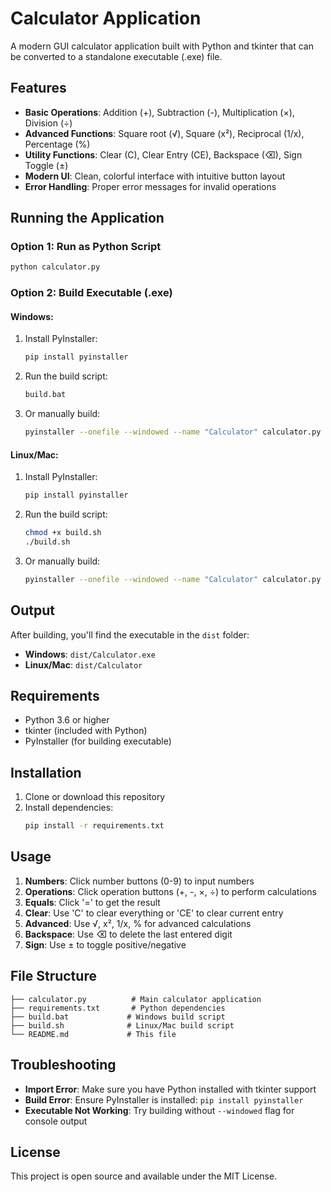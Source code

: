 # Calculator Application

A modern GUI calculator application built with Python and tkinter that can be converted to a standalone executable (.exe) file.

## Features

- **Basic Operations**: Addition (+), Subtraction (-), Multiplication (×), Division (÷)
- **Advanced Functions**: Square root (√), Square (x²), Reciprocal (1/x), Percentage (%)
- **Utility Functions**: Clear (C), Clear Entry (CE), Backspace (⌫), Sign Toggle (±)
- **Modern UI**: Clean, colorful interface with intuitive button layout
- **Error Handling**: Proper error messages for invalid operations

## Running the Application

### Option 1: Run as Python Script
```bash
python calculator.py
```

### Option 2: Build Executable (.exe)

#### Windows:
1. Install PyInstaller:
   ```bash
   pip install pyinstaller
   ```

2. Run the build script:
   ```bash
   build.bat
   ```

3. Or manually build:
   ```bash
   pyinstaller --onefile --windowed --name "Calculator" calculator.py
   ```

#### Linux/Mac:
1. Install PyInstaller:
   ```bash
   pip install pyinstaller
   ```

2. Run the build script:
   ```bash
   chmod +x build.sh
   ./build.sh
   ```

3. Or manually build:
   ```bash
   pyinstaller --onefile --windowed --name "Calculator" calculator.py
   ```

## Output

After building, you'll find the executable in the `dist` folder:
- **Windows**: `dist/Calculator.exe`
- **Linux/Mac**: `dist/Calculator`

## Requirements

- Python 3.6 or higher
- tkinter (included with Python)
- PyInstaller (for building executable)

## Installation

1. Clone or download this repository
2. Install dependencies:
   ```bash
   pip install -r requirements.txt
   ```

## Usage

1. **Numbers**: Click number buttons (0-9) to input numbers
2. **Operations**: Click operation buttons (+, -, ×, ÷) to perform calculations
3. **Equals**: Click '=' to get the result
4. **Clear**: Use 'C' to clear everything or 'CE' to clear current entry
5. **Advanced**: Use √, x², 1/x, % for advanced calculations
6. **Backspace**: Use ⌫ to delete the last entered digit
7. **Sign**: Use ± to toggle positive/negative

## File Structure

```
├── calculator.py          # Main calculator application
├── requirements.txt       # Python dependencies
├── build.bat             # Windows build script
├── build.sh              # Linux/Mac build script
└── README.md             # This file
```

## Troubleshooting

- **Import Error**: Make sure you have Python installed with tkinter support
- **Build Error**: Ensure PyInstaller is installed: `pip install pyinstaller`
- **Executable Not Working**: Try building without `--windowed` flag for console output

## License

This project is open source and available under the MIT License.
